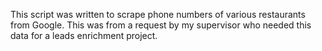 This script was written to scrape phone numbers of various restaurants from Google. This was from a request by my supervisor who needed this data for a leads enrichment project.
